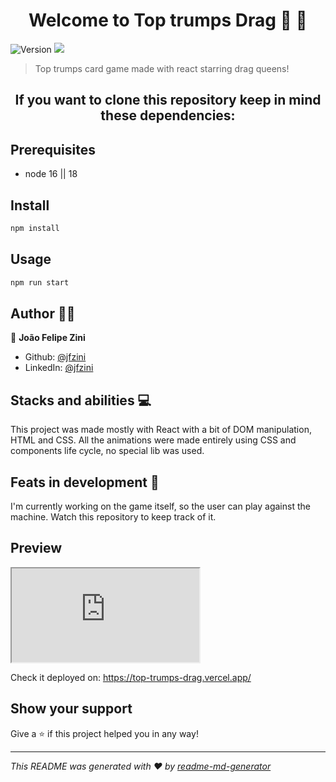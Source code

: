 <h1 align="center">Welcome to Top trumps Drag 🌈 👑</h1>
<p>
  <img alt="Version" src="https://img.shields.io/badge/version-1.0.1-blue.svg?cacheSeconds=2592000" />
  <img src="https://img.shields.io/badge/node-16%20%7C%7C%2018-blue.svg" />
</p>

> Top trumps card game made with react starring drag queens!


<h2 align='center'>If you want to clone this repository keep in mind these dependencies:</h2>

## Prerequisites

- node 16 || 18

## Install

```sh
npm install
```

## Usage

```sh
npm run start
```

## Author 🧑‍💻

👤 **João Felipe Zini**

* Github: [@jfzini](https://github.com/jfzini)
* LinkedIn: [@jfzini](https://linkedin.com/in/jfzini)

## Stacks and abilities 💻

This project was made mostly with React with a bit of DOM manipulation, HTML and CSS.
All the animations were made entirely using CSS and components life cycle, no special lib was used.

## Feats in development 🚧

I'm currently working on the game itself, so the user can play against the machine. Watch this repository to keep track of it.

## Preview
<iframe src="https://imgur.com/8E5gGPr" title="description"></iframe>

Check it deployed on: https://top-trumps-drag.vercel.app/

## Show your support

Give a ⭐️ if this project helped you in any way!

***
_This README was generated with ❤️ by [readme-md-generator](https://github.com/kefranabg/readme-md-generator)_